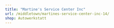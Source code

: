 ```yaml
---
title: "Martine's Service Center Inc"
url: /middletown/martines-service-center-inc-14/
shop: Autowerkstatt
---
```

